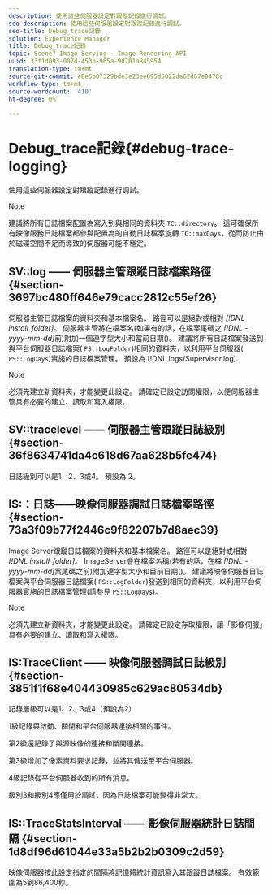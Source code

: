 ```yaml
---
description: 使用這些伺服器設定對跟蹤記錄進行調試。
seo-description: 使用這些伺服器設定對跟蹤記錄進行調試。
seo-title: Debug_trace記錄
solution: Experience Manager
title: Debug_trace記錄
topic: Scene7 Image Serving - Image Rendering API
uuid: 33f1d093-007d-453b-965a-9d701a845954
translation-type: tm+mt
source-git-commit: e8e5b07329bde3e23ee095d5022da62d67e9478c
workflow-type: tm+mt
source-wordcount: '410'
ht-degree: 0%

---
```



# Debug_trace記錄{#debug-trace-logging}

使用這些伺服器設定對跟蹤記錄進行調試。

>[!NOTE]
>
>建議將所有日誌檔案配置為寫入到與相同的資料夾 `TC::directory`。 這可確保所有映像服務日誌檔案都參與配置為的自動日誌檔案旋轉 `TC::maxDays`，從而防止由於磁碟空間不足而導致的伺服器可能不穩定。

## SV::log —— 伺服器主管跟蹤日誌檔案路徑 {#section-3697bc480ff646e79cacc2812c55ef26}

伺服器主管日誌檔案的資料夾和基本檔案名。 路徑可以是絕對或相對 *[!DNL install_folder]*。 伺服器主管將在檔案名(如果有的話，在檔案尾碼之 *[!DNL -yyyy-mm-dd]*&#x200B;前)附加一個連字型大小和當前日期()。 建議將所有日誌檔案發送到與平台伺服器日誌檔案( `PS::LogFolder`)相同的資料夾，以利用平台伺服器( `PS::LogDays`)實施的日誌檔案管理。 預設為 [!DNL logs/Supervisor.log].

>[!NOTE]
>
>必須先建立新資料夾，才能變更此設定。 請確定已設定訪問權限，以便伺服器主管具有必要的建立、讀取和寫入權限。

## SV::tracelevel —— 伺服器主管跟蹤日誌級別 {#section-36f8634741da4c618d67aa628b5fe474}

日誌級別可以是1、2、3或4。 預設為 2。

## IS:：日誌——映像伺服器調試日誌檔案路徑 {#section-73a3f09b77f2446c9f82207b7d8aec39}

Image Server跟蹤日誌檔案的資料夾和基本檔案名。 路徑可以是絕對或相對 *[!DNL install_folder]*。 ImageServer會在檔案名稱(若有的話，在檔 *[!DNL -yyyy-mm-dd]*&#x200B;案尾碼之前)附加連字型大小和目前日期()。 建議將映像伺服器日誌檔案與平台伺服器日誌檔案( `PS::LogFolder`)發送到相同的資料夾，以利用平台伺服器實施的日誌檔案管理(請參見 `PS::LogDays`)。

>[!NOTE]
>
>必須先建立新資料夾，才能變更此設定。 請確定已設定存取權限，讓「影像伺服」具有必要的建立、讀取和寫入權限。

## IS:TraceClient —— 映像伺服器調試日誌級別 {#section-3851f1f68e404430985c629ac80534db}

記錄層級可以是1、2、3或4（預設為2）

1級記錄與啟動、關閉和平台伺服器連接相關的事件。

第2級還記錄了與源映像的連接和斷開連接。

第3級增加了像素資料要求記錄，並將其傳送至平台伺服器。

4級記錄從平台伺服器收到的所有消息。

級別3和級別4應僅用於調試，因為日誌檔案可能變得非常大。

## IS::TraceStatsInterval —— 影像伺服器統計日誌間隔 {#section-1d8df96d61044e33a5b2b2b0309c2d59}

映像伺服器按此設定指定的間隔將記憶體統計資訊寫入其跟蹤日誌檔案。 有效範圍為5到86,400秒。
